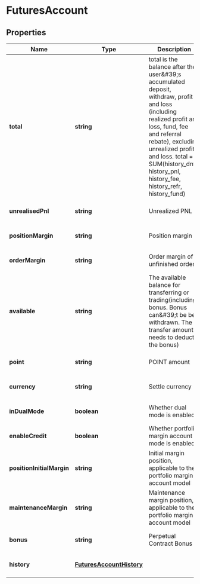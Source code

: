 # FuturesAccount

## Properties

Name | Type | Description | Notes
------------ | ------------- | ------------- | -------------
**total** | **string** | total is the balance after the user\&#39;s accumulated deposit, withdraw, profit and loss (including realized profit and loss, fund, fee and referral rebate), excluding unrealized profit and loss.  total &#x3D; SUM(history_dnw, history_pnl, history_fee, history_refr, history_fund) | [optional] [default to undefined]
**unrealisedPnl** | **string** | Unrealized PNL | [optional] [default to undefined]
**positionMargin** | **string** | Position margin | [optional] [default to undefined]
**orderMargin** | **string** | Order margin of unfinished orders | [optional] [default to undefined]
**available** | **string** | The available balance for transferring or trading(including bonus.  Bonus can\&#39;t be be withdrawn. The transfer amount needs to deduct the bonus) | [optional] [default to undefined]
**point** | **string** | POINT amount | [optional] [default to undefined]
**currency** | **string** | Settle currency | [optional] [default to undefined]
**inDualMode** | **boolean** | Whether dual mode is enabled | [optional] [default to undefined]
**enableCredit** | **boolean** | Whether portfolio margin account mode is enabled | [optional] [default to undefined]
**positionInitialMargin** | **string** | Initial margin position, applicable to the portfolio margin account model | [optional] [default to undefined]
**maintenanceMargin** | **string** | Maintenance margin position, applicable to the portfolio margin account model | [optional] [default to undefined]
**bonus** | **string** | Perpetual Contract Bonus | [optional] [default to undefined]
**history** | [**FuturesAccountHistory**](FuturesAccountHistory.md) |  | [optional] [default to undefined]

